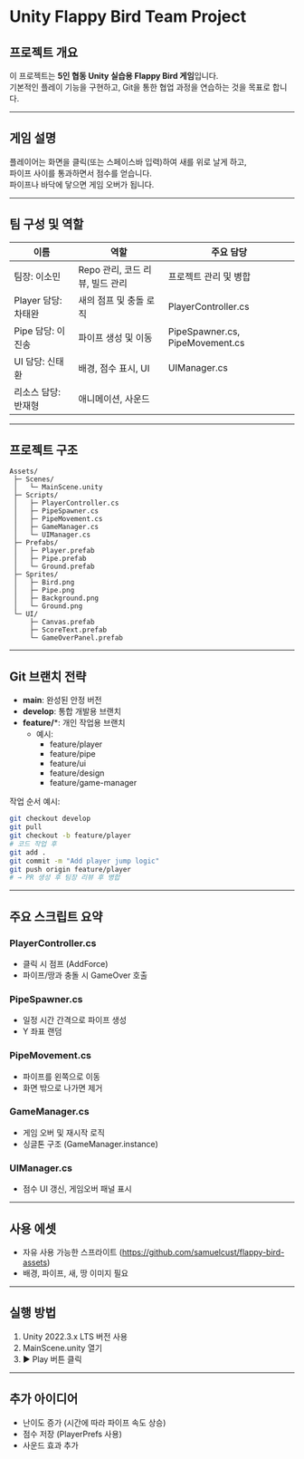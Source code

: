 # Unity Flappy Bird Team Project

## 프로젝트 개요
이 프로젝트는 **5인 협동 Unity 실습용 Flappy Bird 게임**입니다.  
기본적인 플레이 기능을 구현하고, Git을 통한 협업 과정을 연습하는 것을 목표로 합니다.

---

## 게임 설명
플레이어는 화면을 클릭(또는 스페이스바 입력)하여 새를 위로 날게 하고,  
파이프 사이를 통과하면서 점수를 얻습니다.  
파이프나 바닥에 닿으면 게임 오버가 됩니다.

---

## 팀 구성 및 역할

| 이름 | 역할 | 주요 담당 |
|------|------|-----------|
| 팀장: 이소민| Repo 관리, 코드 리뷰, 빌드 관리 | 프로젝트 관리 및 병합 |
| Player 담당: 차태완 | 새의 점프 및 충돌 로직 | PlayerController.cs |
| Pipe 담당: 이진송 | 파이프 생성 및 이동 | PipeSpawner.cs, PipeMovement.cs |
| UI 담당: 신태환 | 배경, 점수 표시, UI | UIManager.cs |
| 리소스 담당: 반재형 | 애니메이션, 사운드 |  |

---

## 프로젝트 구조
```
Assets/
 ├─ Scenes/
 │   └─ MainScene.unity
 ├─ Scripts/
 │   ├─ PlayerController.cs
 │   ├─ PipeSpawner.cs
 │   ├─ PipeMovement.cs
 │   ├─ GameManager.cs
 │   └─ UIManager.cs
 ├─ Prefabs/
 │   ├─ Player.prefab
 │   ├─ Pipe.prefab
 │   └─ Ground.prefab
 ├─ Sprites/
 │   ├─ Bird.png
 │   ├─ Pipe.png
 │   ├─ Background.png
 │   └─ Ground.png
 └─ UI/
     ├─ Canvas.prefab
     ├─ ScoreText.prefab
     └─ GameOverPanel.prefab
```

---

## Git 브랜치 전략
- **main**: 완성된 안정 버전  
- **develop**: 통합 개발용 브랜치  
- **feature/***: 개인 작업용 브랜치  
  - 예시:
    - feature/player
    - feature/pipe
    - feature/ui
    - feature/design
    - feature/game-manager

작업 순서 예시:
```bash
git checkout develop
git pull
git checkout -b feature/player
# 코드 작업 후
git add .
git commit -m "Add player jump logic"
git push origin feature/player
# → PR 생성 후 팀장 리뷰 후 병합
```

---

## 주요 스크립트 요약

### PlayerController.cs
- 클릭 시 점프 (AddForce)
- 파이프/땅과 충돌 시 GameOver 호출

### PipeSpawner.cs
- 일정 시간 간격으로 파이프 생성
- Y 좌표 랜덤

### PipeMovement.cs
- 파이프를 왼쪽으로 이동
- 화면 밖으로 나가면 제거

### GameManager.cs
- 게임 오버 및 재시작 로직
- 싱글톤 구조 (GameManager.instance)

### UIManager.cs
- 점수 UI 갱신, 게임오버 패널 표시

---

## 사용 에셋
- 자유 사용 가능한 스프라이트  (https://github.com/samuelcust/flappy-bird-assets)
- 배경, 파이프, 새, 땅 이미지 필요  

---

## 실행 방법
1. Unity 2022.3.x LTS 버전 사용  
2. MainScene.unity 열기  
3. ▶️ Play 버튼 클릭  

---

## 추가 아이디어
- 난이도 증가 (시간에 따라 파이프 속도 상승)
- 점수 저장 (PlayerPrefs 사용)
- 사운드 효과 추가
